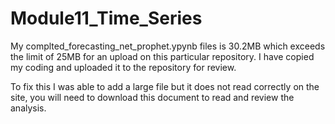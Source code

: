 # Module11_Time_Series

My complted_forecasting_net_prophet.ypynb files is 30.2MB which exceeds the limit of 25MB for an upload on this particular repository. I have copied my coding and uploaded it to the repository for review. 

To fix this I was able to add a large file but it does not read correctly on the site, you will need to download this document to read and review the analysis. 
